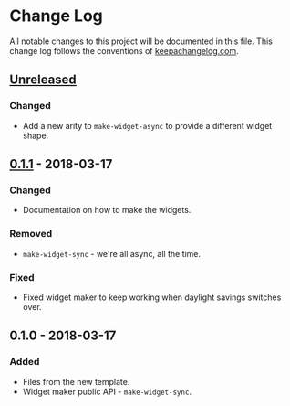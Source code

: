 # Change Log
All notable changes to this project will be documented in this file. This change log follows the conventions of [keepachangelog.com](http://keepachangelog.com/).

## [Unreleased]
### Changed
- Add a new arity to `make-widget-async` to provide a different widget shape.

## [0.1.1] - 2018-03-17
### Changed
- Documentation on how to make the widgets.

### Removed
- `make-widget-sync` - we're all async, all the time.

### Fixed
- Fixed widget maker to keep working when daylight savings switches over.

## 0.1.0 - 2018-03-17
### Added
- Files from the new template.
- Widget maker public API - `make-widget-sync`.

[Unreleased]: https://github.com/your-name/specter-x/compare/0.1.1...HEAD
[0.1.1]: https://github.com/your-name/specter-x/compare/0.1.0...0.1.1

